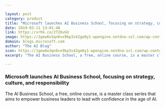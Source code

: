 ```yaml
---

layout: post
category: product
title: "Microsoft launches AI Business School, focusing on strategy, culture, and responsibility"
date: 2019-03-11 13:01:48
link: https://vrhk.co/2T2bvGU
image: https://1gew6o3qn6vx9kp3s42ge0y1-wpengine.netdna-ssl.com/wp-content/uploads/prod/sites/3/2019/03/ai-business-school-jabil-1200x630-5c8647d6c4c9f-1024x538.jpg
domain: blogs.microsoft.com
author: "The AI Blog"
icon: https://1gew6o3qn6vx9kp3s42ge0y1-wpengine.netdna-ssl.com/wp-content/uploads/sites/3/2017/08/favicon-599dd6ab4d63f.jpg
excerpt: "The AI Business School, a free, online course, is a master class series that aims to empower business leaders to lead with confidence in the age of AI."

---
```


### Microsoft launches AI Business School, focusing on strategy, culture, and responsibility

The AI Business School, a free, online course, is a master class series that aims to empower business leaders to lead with confidence in the age of AI.